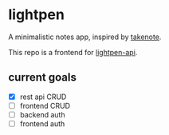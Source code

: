 # lightpen

A minimalistic notes app, inspired by [takenote](https://github.com/taniarascia/takenote).

This repo is a frontend for [lightpen-api](https://github.com/gatopreto-sg/lightpen-api).

## current goals

- [x] rest api CRUD 
- [ ] frontend CRUD
- [ ] backend auth
- [ ] frontend auth